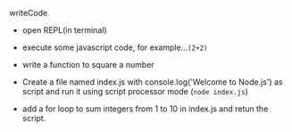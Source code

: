 writeCode

- open REPL(in terminal)
- execute some javascript code, for example...`(2+2)`
- write a function to square a number

- Create a file named index.js with console.log('Welcome to Node.js') as script and run it using script processor mode (`node index.js`)
- add a for loop to sum integers from 1 to 10 in index.js and retun the script.